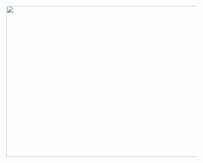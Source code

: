 <div align="center">
	<br>
	<a href="https://github.com/phucledien/phucledien/blob/master/helloworld.svg">
		<img src="https://github.com/phucledien/phucledien/blob/master/helloworld.svg" width="800" height="400">
	</a>
	<br>
</div>
